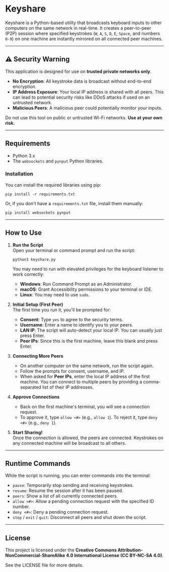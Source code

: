 # Keyshare

Keyshare is a Python-based utility that broadcasts keyboard inputs to other computers on the same network in real-time. It creates a peer-to-peer (P2P) session where specified keystrokes (`W`, `A`, `S`, `D`, `E`, `Space`, and numbers `0-9`) on one machine are instantly mirrored on all connected peer machines.

-----

## ⚠️ Security Warning

This application is designed for use on **trusted private networks only**.

- **No Encryption**: All keystroke data is broadcast without end-to-end encryption.  
- **IP Address Exposure**: Your local IP address is shared with all peers. This can lead to potential security risks like DDoS attacks if used on an untrusted network.  
- **Malicious Peers**: A malicious peer could potentially monitor your inputs.

Do not use this tool on public or untrusted Wi-Fi networks. **Use at your own risk.**

-----

## Requirements

- Python 3.x  
- The `websockets` and `pynput` Python libraries.

### Installation

You can install the required libraries using pip:

    pip install -r requirements.txt

Or, if you don't have a `requirements.txt` file, install them manually:

    pip install websockets pynput

-----

## How to Use

1. **Run the Script**  
   Open your terminal or command prompt and run the script:  

       python3 keyshare.py

   You may need to run with elevated privileges for the keyboard listener to work correctly:  
   - **Windows**: Run Command Prompt as an Administrator.  
   - **macOS**: Grant Accessibility permissions to your terminal or IDE.  
   - **Linux**: You may need to use `sudo`.  

2. **Initial Setup (First Peer)**  
   The first time you run it, you'll be prompted for:  
   - **Consent**: Type `yes` to agree to the security terms.  
   - **Username**: Enter a name to identify you to your peers.  
   - **LAN IP**: The script will auto-detect your local IP. You can usually just press Enter.  
   - **Peer IPs**: Since this is the first machine, leave this blank and press Enter.  

3. **Connecting More Peers**  
   - On another computer on the same network, run the script again.  
   - Follow the prompts for consent, username, and IP.  
   - When asked for **Peer IPs**, enter the local IP address of the first machine. You can connect to multiple peers by providing a comma-separated list of their IP addresses.  

4. **Approve Connections**  
   - Back on the first machine's terminal, you will see a connection request.  
   - To approve it, type `allow <#>` (e.g., `allow 1`). To reject it, type `deny <#>` (e.g., `deny 1`).  

5. **Start Sharing!**  
   Once the connection is allowed, the peers are connected. Keystrokes on any connected machine will be broadcast to all others.

-----

## Runtime Commands

While the script is running, you can enter commands into the terminal:

- `pause`: Temporarily stop sending and receiving keystrokes.  
- `resume`: Resume the session after it has been paused.  
- `peers`: Show a list of all currently connected peers.  
- `allow <#>`: Allow a pending connection request with the specified ID number.  
- `deny <#>`: Deny a pending connection request.  
- `stop` / `exit` / `quit`: Disconnect all peers and shut down the script.

-----

## License

This project is licensed under the **Creative Commons Attribution-NonCommercial-ShareAlike 4.0 International License (CC BY-NC-SA 4.0)**.

See the LICENSE file for more details.

